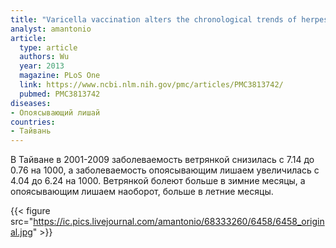 ```yaml
---
title: "Varicella vaccination alters the chronological trends of herpes zoster and varicella"
analyst: amantonio
article:
  type: article
  authors: Wu
  year: 2013
  magazine: PLoS One
  link: https://www.ncbi.nlm.nih.gov/pmc/articles/PMC3813742/
  pubmed: PMC3813742
diseases:
- Опоясывающий лишай
countries:
- Тайвань
---
```


В Тайване в 2001-2009 заболеваемость ветрянкой снизилась с 7.14 до 0.76 на 1000, а заболеваемость опоясывающим лишаем увеличилась с 4.04 до 6.24 на 1000.
Ветрянкой болеют больше в зимние месяцы, а опоясывающим лишаем наоборот, больше в летние месяцы.

{{< figure src="https://ic.pics.livejournal.com/amantonio/68333260/6458/6458_original.jpg" >}}
